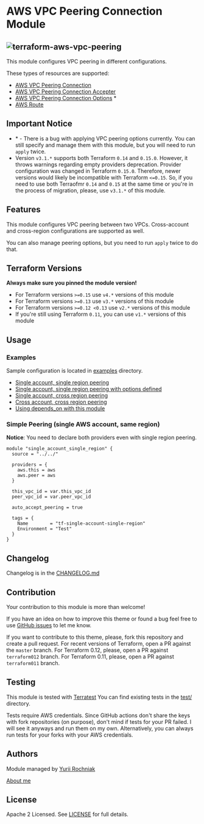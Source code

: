 # AWS VPC Peering Connection Module

![terraform-aws-vpc-peering](https://github.com/grem11n/terraform-aws-vpc-peering/workflows/terraform-aws-vpc-peering/badge.svg)
---

This module configures VPC peering in different configurations.

These types of resources are supported:
*  [AWS VPC Peering Connection](https://registry.terraform.io/providers/hashicorp/aws/latest/docs/resources/vpc_peering_connection)
* [AWS VPC Peering Connection Accepter](https://registry.terraform.io/providers/hashicorp/aws/latest/docs/resources/vpc_peering_connection_accepter)
* [AWS VPC Peering Connection Options](https://registry.terraform.io/providers/hashicorp/aws/latest/docs/resources/vpc_peering_connection_options) \*
* [AWS Route](https://registry.terraform.io/providers/hashicorp/aws/latest/docs/resources/route)


## Important Notice

* \* - There is a bug with applying VPC peering options currently. You can still specify and manage them with this module, but you will need to run `apply` twice.
* Version `v3.1.*` supports both Terraform `0.14` and `0.15.0`. However, it throws warnings regarding empty providers deprecation. Provider configuration was changed in Terraform `0.15.0`. Therefore, newer versions would likely be incompatible with Terraform `<=0.15`. So, if you need to use both Terraofmr `0.14` and `0.15` at the same time or you're in the process of migration, please, use `v3.1.*` of this module.

## Features

This module configures VPC peering between two VPCs. Cross-account and cross-region configurations are supported as well.

You can also manage peering options, but you need to run `apply` twice to do that.

## Terraform Versions

**Always make sure you pinned the module version!**

* For Terraform versions `>=0.15` use `v4.*` versions of this module
* For Terraform versions `>=0.13` use `v3.*` versions of this module
* For Terraform versions `>=0.12 <0.13` use `v2.*` versions of this module
* If you're still using Terraform `0.11`, you can use `v1.*` versions of this module

## Usage

### Examples

Sample configuration is located in [examples](https://github.com/grem11n/terraform-aws-vpc-peering/blob/master/examples) directory.

* [Single account, single region peering](https://github.com/grem11n/terraform-aws-vpc-peering/blob/master/examples/single-account-single-region/README.md)
* [Single account, single region peering with options defined](https://github.com/grem11n/terraform-aws-vpc-peering/blob/master/examples/single-account-single-region-with-options/README.md)
* [Single account, cross region peering](https://github.com/grem11n/terraform-aws-vpc-peering/blob/master/examples/single-account-multi-region/README.md)
* [Cross account, cross region peering](https://github.com/grem11n/terraform-aws-vpc-peering/blob/master/examples/multi-account-multi-region/README.md)
* [Using depends_on with this module](https://github.com/grem11n/terraform-aws-vpc-peering/blob/master/examples/module-depends-on/README.md)


### Simple Peering (single AWS account, same region)
**Notice**: You need to declare both providers even with single region peering.

```
module "single_account_single_region" {
  source = "../../"

  providers = {
    aws.this = aws
    aws.peer = aws
  }

  this_vpc_id = var.this_vpc_id
  peer_vpc_id = var.peer_vpc_id

  auto_accept_peering = true

  tags = {
    Name        = "tf-single-account-single-region"
    Environment = "Test"
  }
}
```

## Changelog

Changelog is in the [CHANGELOG.md](CHANGELOG.md)

## Contribution

Your contribution to this module is more than welcome!

If you have an idea on how to improve this theme or found a bug feel free to use [GitHub issues](https://github.com/grem11n/terraform-aws-vpc-peering/issues) to let me know.

If you want to contribute to this theme, please, fork this repository and create a pull request. For recent versions of Terraform, open a PR against the `master` branch. For Terraform 0.12, please, open a PR against `terraform012` branch. For Terraform 0.11, please, open a PR against `terraform011` branch.

## Testing

This module is tested with [Terratest](https://github.com/gruntwork-io/terratest)
You can find existing tests in the [test/](https://github.com/grem11n/terraform-aws-vpc-peering/blob/master/test) directory.

Tests require AWS credentials. Since GitHub actions don't share the keys with fork repositories (on purpose), don't mind if tests for your PR failed. I will see it anyways and run them on my own. Alternatively, you can always run tests for your forks with your AWS credentials.

## Authors

Module managed by [Yurii Rochniak](https://github.com/grem11n)

[About me](https://grem1.in)

## License
Apache 2 Licensed. See [LICENSE](https://github.com/grem11n/terraform-aws-vpc-peering/blob/master/LICENSE.md) for full details.
